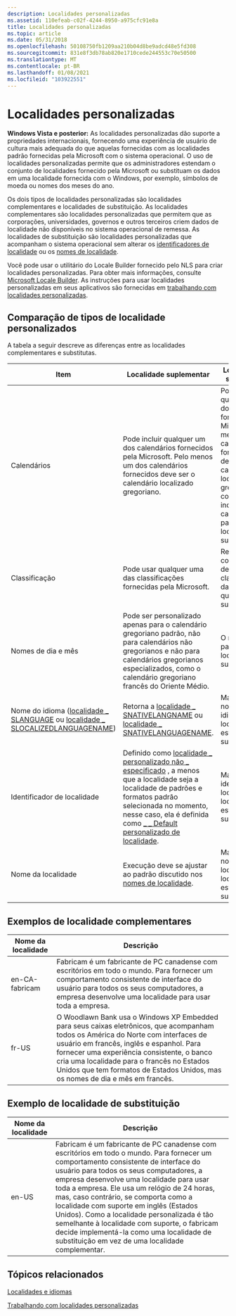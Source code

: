 ```yaml
---
description: Localidades personalizadas
ms.assetid: 110efeab-c02f-4244-8950-a975cfc91e8a
title: Localidades personalizadas
ms.topic: article
ms.date: 05/31/2018
ms.openlocfilehash: 50108750fb1209aa210b04d8be9adcd48e5fd308
ms.sourcegitcommit: 831e8f3db78ab820e1710cede244553c70e50500
ms.translationtype: MT
ms.contentlocale: pt-BR
ms.lasthandoff: 01/08/2021
ms.locfileid: "103922551"
---
```

# <a name="custom-locales"></a>Localidades personalizadas

**Windows Vista e posterior:** As localidades personalizadas dão suporte a propriedades internacionais, fornecendo uma experiência de usuário de cultura mais adequada do que aquelas fornecidas com as localidades padrão fornecidas pela Microsoft com o sistema operacional. O uso de localidades personalizadas permite que os administradores estendam o conjunto de localidades fornecido pela Microsoft ou substituam os dados em uma localidade fornecida com o Windows, por exemplo, símbolos de moeda ou nomes dos meses do ano.

Os dois tipos de localidades personalizadas são localidades complementares e localidades de substituição. As localidades complementares são localidades personalizadas que permitem que as corporações, universidades, governos e outros terceiros criem dados de localidade não disponíveis no sistema operacional de remessa. As localidades de substituição são localidades personalizadas que acompanham o sistema operacional sem alterar os [identificadores de localidade](locale-identifiers.md) ou os [nomes de localidade](locale-names.md).

Você pode usar o utilitário do Locale Builder fornecido pelo NLS para criar localidades personalizadas. Para obter mais informações, consulte [Microsoft Locale Builder](https://www.microsoft.com/download/details.aspx?id=41158). As instruções para usar localidades personalizadas em seus aplicativos são fornecidas em [trabalhando com localidades personalizadas](working-with-custom-locales.md).

## <a name="comparison-of-custom-locale-types"></a>Comparação de tipos de localidade personalizados

A tabela a seguir descreve as diferenças entre as localidades complementares e substitutas.



| Item                                                                                                                           | Localidade suplementar                                                                                                                                                                                                                   | Localidade de substituição                                                                                                                                                                                                    |
|--------------------------------------------------------------------------------------------------------------------------------|---------------------------------------------------------------------------------------------------------------------------------------------------------------------------------------------------------------------------------------|-----------------------------------------------------------------------------------------------------------------------------------------------------------------------------------------------------------------------|
| Calendários                                                                                                                      | Pode incluir qualquer um dos calendários fornecidos pela Microsoft. Pelo menos um dos calendários fornecidos deve ser o calendário localizado gregoriano.                                                                                              | Pode incluir qualquer um dos calendários fornecidos pela Microsoft. Pelo menos um dos calendários fornecidos deve ser o calendário localizado em gregoriano e a coleção deve incluir o calendário padrão da localidade substituída. |
| Classificação                                                                                                                        | Pode usar qualquer uma das classificações fornecidas pela Microsoft.                                                                                                                                                                                          | Retém o comportamento de classificação da localidade que está sendo substituída.                                                                                                                                                            |
| Nomes de dia e mês                                                                                                            | Pode ser personalizado apenas para o calendário gregoriano padrão, não para calendários não gregorianos e não para calendários gregorianos especializados, como o calendário gregoriano francês do Oriente Médio.                                           | O mesmo que para a localidade suplementar.                                                                                                                                                                                      |
| Nome do idioma ([localidade \_ SLANGUAGE](locale-slanguage.md) ou [localidade \_ SLOCALIZEDLANGUAGENAME](locale-slocalized-constants.md)) | Retorna a [localidade \_ SNATIVELANGNAME](locale-snative-constants.md) ou [localidade \_ SNATIVELANGUAGENAME](locale-snative-constants.md).                                                                                                       | Mantém o nome do idioma da localidade que está sendo substituída.                                                                                                                                                                 |
| Identificador de localidade                                                                                                              | Definido como [localidade \_ personalizado não \_ especificado](locale-custom-constants.md) , a menos que a localidade seja a localidade de padrões e formatos padrão selecionada no momento, nesse caso, ela é definida como [ \_ \_ Default personalizado de localidade](locale-custom-constants.md). | Mantém o identificador de localidade da localidade que está sendo substituída.                                                                                                                                                             |
| Nome da localidade                                                                                                                    | Execução deve se ajustar ao padrão discutido nos [nomes de localidade](locale-names.md).                                                                                                                                                      | Mantém o nome da localidade da localidade que está sendo substituída.                                                                                                                                                                   |



 

## <a name="supplemental-locale-examples"></a>Exemplos de localidade complementares



| Nome da localidade    | Descrição                                                                                                                                                                                                                                                                                                                                     |
|----------------|-------------------------------------------------------------------------------------------------------------------------------------------------------------------------------------------------------------------------------------------------------------------------------------------------------------------------------------------------|
| en-CA-fabricam | Fabricam é um fabricante de PC canadense com escritórios em todo o mundo. Para fornecer um comportamento consistente de interface do usuário para todos os seus computadores, a empresa desenvolve uma localidade para usar toda a empresa.                                                                                                                                                          |
| fr-US          | O Woodlawn Bank usa o Windows XP Embedded para seus caixas eletrônicos, que acompanham todos os América do Norte com interfaces de usuário em francês, inglês e espanhol. Para fornecer uma experiência consistente, o banco cria uma localidade para o francês no Estados Unidos que tem formatos de Estados Unidos, mas os nomes de dia e mês em francês. |



 

## <a name="replacement-locale-example"></a>Exemplo de localidade de substituição



| Nome da localidade | Descrição                                                                                                                                                                                                                                                                                                                                                                                                                                          |
|-------------|------------------------------------------------------------------------------------------------------------------------------------------------------------------------------------------------------------------------------------------------------------------------------------------------------------------------------------------------------------------------------------------------------------------------------------------------------|
| en-US       | Fabricam é um fabricante de PC canadense com escritórios em todo o mundo. Para fornecer um comportamento consistente de interface do usuário para todos os seus computadores, a empresa desenvolve uma localidade para usar toda a empresa. Ele usa um relógio de 24 horas, mas, caso contrário, se comporta como a localidade com suporte em inglês (Estados Unidos). Como a localidade personalizada é tão semelhante à localidade com suporte, o fabricam decide implementá-la como uma localidade de substituição em vez de uma localidade complementar. |



 

## <a name="related-topics"></a>Tópicos relacionados

<dl> <dt>

[Localidades e idiomas](locales-and-languages.md)
</dt> <dt>

[Trabalhando com localidades personalizadas](working-with-custom-locales.md)
</dt> </dl>

 

 



